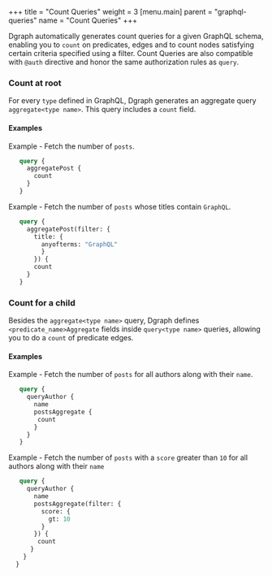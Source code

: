 +++
title = "Count Queries"
weight = 3
[menu.main]
    parent = "graphql-queries"
    name = "Count Queries"
+++

Dgraph automatically generates count queries for a given GraphQL schema, enabling you to `count` on predicates, edges and to count nodes satisfying certain criteria specified using a filter. Count Queries are also compatible with `@auth` directive and honor the same authorization rules as `query`.

### Count at root

For every `type` defined in GraphQL, Dgraph generates an aggregate query `aggregate<type name>`. This query includes a `count` field.

#### Examples

Example - Fetch the number of `posts`.

```graphql
   query {
     aggregatePost {
       count
     }
   }
```

Example - Fetch the number of `posts` whose titles contain `GraphQL`.

```graphql
   query {
     aggregatePost(filter: {
       title: {
         anyofterms: "GraphQL"
         }
       }) {
       count
     }
   }
```


### Count for a child

Besides the `aggregate<type name>` query, Dgraph defines `<predicate_name>Aggregate` fields inside `query<type name>` queries, allowing you to do a `count` of predicate edges.

#### Examples

Example - Fetch the number of `posts` for all authors along with their `name`.

```graphql
   query {
     queryAuthor {
       name
       postsAggregate {
        count
       }
     }
   }
```

Example - Fetch the number of `posts` with a `score` greater than `10` for all authors along with their `name`
   
```graphql
   query {
     queryAuthor {
       name
       postsAggregate(filter: {
         score: {
           gt: 10
         }
       }) {
        count
      }
    }
  }
```
